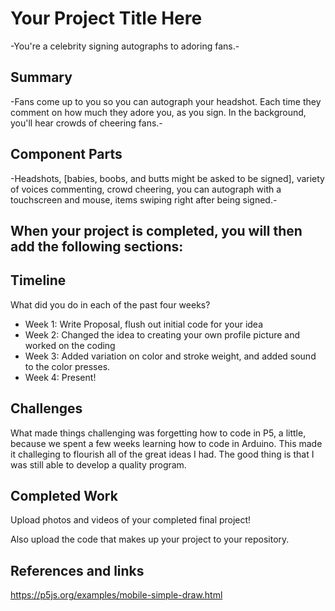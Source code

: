 # Your Project Title Here
-You're a celebrity signing autographs to adoring fans.-

## Summary
-Fans come up to you so you can autograph your headshot. Each time they comment on how much they adore you, as you sign. In the background, you'll hear crowds of cheering fans.-

## Component Parts
-Headshots, [babies, boobs, and butts might be asked to be signed], variety of voices commenting, crowd cheering, you can autograph with a touchscreen and mouse, items swiping right after being signed.-

## When your project is completed, you will then add the following sections:

## Timeline

What did you do in each of the past four weeks?

- Week 1: Write Proposal, flush out initial code for your idea
- Week 2: Changed the idea to creating your own profile picture and worked on the coding
- Week 3: Added variation on color and stroke weight, and added sound to the color presses.
- Week 4: Present!
 
## Challenges

What made things challenging was forgetting how to code in P5, a little, because we spent a few weeks learning how to code in Arduino. This made it challeging to flourish all of the great ideas I had. The good thing is that I was still able to develop a quality program.

## Completed Work

Upload photos and videos of your completed final project!

Also upload the code that makes up your project to your repository.

## References and links

https://p5js.org/examples/mobile-simple-draw.html
